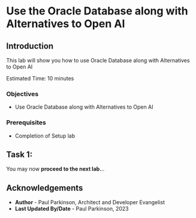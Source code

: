 # Use the Oracle Database along with Alternatives to Open AI

## Introduction

This lab will show you how to use Oracle Database along with Alternatives to Open AI

Estimated Time:  10 minutes

### Objectives

-   Use Oracle Database along with Alternatives to Open AI

### Prerequisites

- Completion of Setup lab

## Task 1: 



You may now **proceed to the next lab.**..

## Acknowledgements

* **Author** - Paul Parkinson, Architect and Developer Evangelist
* **Last Updated By/Date** - Paul Parkinson, 2023
